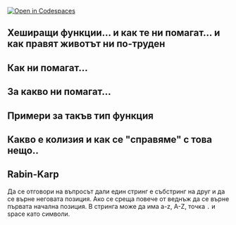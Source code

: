 [![Open in Codespaces](https://classroom.github.com/assets/launch-codespace-f4981d0f882b2a3f0472912d15f9806d57e124e0fc890972558857b51b24a6f9.svg)](https://classroom.github.com/open-in-codespaces?assignment_repo_id=9651629)
## Хеширащи функции... и как те ни помагат... и как правят животът ни по-труден


## Как ни помагат...
## За какво ни помагат...
## Примери за такъв тип функция
## Какво е колизия и как се "справяме" с това нещо..


## Rabin-Karp
Да се отговори на въпросът дали един стринг е събстринг на друг и да се върне неговата позиция.
Ако се среща повече от веднъж да се върне първата начална позиция.
В стринга може да има a-z, A-Z, точка `.` и space като символи.
